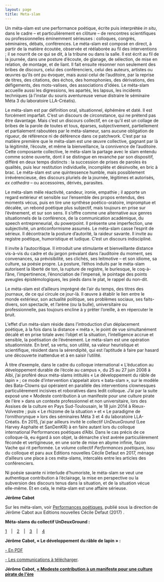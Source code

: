 ```yaml
---
layout: page
title: Meta-slam
---
```


<p>
Un méta-slam est une performance poétique, écrite puis interprétée <em>in situ</em>, dans le cadre – et particulièrement en clôture – de rencontres scientifiques ou professionnelles éminemment sérieuses : colloques, congrès, séminaires, débats, conférences. Le méta-slam est composé en direct, à partir de la matière écoutée, observée et réélaborée au fil des interventions ; il se nourrit de ce qui se dit, à la tribune ou dans la salle. Il est écrit au fil de la journée, dans une posture d’écoute, de glanage, de sélection, de mise en relation, de montage, et de liant. Il fait ensuite résonner non seulement des bribes de discours, celui des conférenciers, celui des auteurs, artistes ou œuvres qu’ils ont pu évoquer, mais aussi celui de l’auditoire, par la reprise de titres, des citations, des échos, des homophonies, des dérivations, des défigements, des mots-valises, des associations d’idées. Le méta-slam accueille aussi les digressions, les apartés, les lapsus, les incidents techniques (à l’instar du souris aventureuse venue distraire le séminaire Méta 3 du laboratoire LLA-Créatis).
</p>

<p>
Le méta-slam est par définition oral, situationnel, éphémère et daté. Il est forcément imparfait. C’est un discours de circonstance, qui ne prétend pas être davantage. Mais c’est un discours collectif, en ce qu’il est un collage de bribes de la parole de toutes et tous, éparses, subjectivement, partiellement et partialement raboutées par le méta-slameur, sans aucune obligation de rigueur, de référence ni de déférence dans ce patchwork. C’est par sa matière première que le méta-slam est une œuvre collective, gagnant par là la légitimité, l’écoute, et même la bienveillance, la connivence de l’auditoire. Cette composante collective, le méta-slam la partage avec le slam entendu comme scène ouverte, dont il se distingue en revanche par son dispositif, différé en deux temps distincts : la succession de prises de paroles ès qualités, puis leur restitution individuelle, incomplète et désinvolte, en bric à brac. Le méta-slam est une quintessence humble, mais possiblement irrévérencieuse, des discours pluriels de la journée, légitimes et autorisés, <em>ex cathedra</em> – ou accessoires, dérivés, parasites.
</p>

<p>
Le méta-slam mêle réactivité, candeur, ironie, empathie ; il apporte un regard extérieur et sensible sur l’ensemble des propos entendus, des moments vécus, puis en tire une synthèse poético-oratoire, impromptue et décalée, un rebond poétique plus subjectif, mais toujours en prise sur l’événement, et sur son sens. Il s’offre comme une alternative aux genres situationnels de la conférence, de la communication académique, du speech entrepreneurial, du powerpoint. Il présente une imperfection, une subjectivité, un anticonformisme assumés. Le méta-slam casse l’esprit de sérieux. Il décontracte la posture d’autorité, la raideur savante. Il invite au registre poétique, humoristique et ludique. C’est un discours indiscipliné. 
</p>

<p>
Il invite à l’autocritique. Il introduit une stimulante et bienveillante distance vis-à-vis du cadre et du jargon prévalant dans l’auditoire du moment, ses convenances, sa prévisibilité, ses clichés, ses leitmotive – et son idiome, sa culture, sa poésie propre. La posture, l’éthos induits par le méta-slam autorisent la liberté de ton, la rupture de registre, le burlesque, le coq-à-l’âne, l’impertinence, l’énonciation de l’impensé, le pointage des points aveugles épistémologiques, les pieds dans le plat, le rappel du non-dit. 
</p>

<p>
Le méta-slam est d’ailleurs imprégné de l’air du temps, des titres des journaux, de ce qui circule ce jour-là. Il œuvre à établir le lien entre le monde extérieur, son actualité politique, ses problèmes sociaux, ses faits-divers, son spectacle, et l’arène (ou la bulle), universitaire ou professionnelle, pas toujours encline à y prêter l’oreille, à en répercuter le bruit.
</p>

<p>
L’effet d’un méta-slam réside dans l’introduction d’un déplacement poétique, à la fois dans la distance « méta », le point de vue simultanément décalé et en prise totale avec l’objet et la situation, l’intelligence accrue et sensible, la poétisation de l’événement. Le méta-slam est une opération situationniste. En bref, sa vertu, son utilité, sa valeur heuristique et scientifique, résident dans la sérendipité, qui est l’aptitude à faire par hasard une découverte inattendue et à en saisir l’utilité.
</p>

<p>
À titre d’exemple, dans le cadre du colloque international « L’éducation au développement durable de l’école au campus », du 25 au 27 juin 2008 à Albi, j’ai proféré deux méta-slams intitulés « Le développement du râble de lapin » ; ce mode d’intervention s’appelait alors « bata-slam », sur le modèle des Bata-Clowns qui opéraient en parallèle des interventions clownesques particulièrement incisives et roboratives dans ledit colloque. J’ai par la suite exposé une « Modeste contribution à un manifeste pour une culture pirate de l'ère » dans un contexte professionnel et non universitaire, lors des Assises de la culture en Pays Sud-Toulousain, le 18 juin 2014 à Rieux-Volvestre ; puis « Le rhizome de la situation » et « Le paradigme de l’ornithorynque » lors des séminaires Méta 3 et 4 du laboratoire LLA-Créatis. En 2015, j’ai par ailleurs invité le collectif <em>UnDeuxGround</em> (Lee Harvey Asphalte et SanDenKR) à en faire autant lors du colloque international Performances poétiques d’Albi. Dans le cas précis de ce colloque-là, eu égard à son objet, la démarche s’est avérée particulièrement féconde et vertigineuse, en une sorte de mise en abyme infinie, façon Vache qui rit performée. Le volume collectif <em>Performances poétiques</em>, issu du colloque et paru aux Editions nouvelles Cécile Defaut en 2017, ménage d’ailleurs une place à ces méta-slams, intercalés entre les articles des conférenciers.
</p>

<p>
Ni poésie savante ni interlude d’humoriste, le méta-slam se veut une authentique contribution à l’éclairage, la mise en perspective ou la subversion des discours tenus dans la situation, et de la situation vécue elle-même. Et en cela, le méta-slam est une affaire sérieuse.
</p>

<p><strong>Jérôme Cabot
</strong></p>

<p>
Sur les méta-slam, voir <a href="http://www.encd.fr/fr/books/performances-potiques/551/">Performances poétiques</a>, publié sous la direction de Jérôme Cabot aux Editions nouvelles Cécile Defaut (2017) .
</p>

<p>
<strong>Méta-slams du collectif UnDeuxGround : </strong></p>
<a href="https://www.canal-u.tv/video/universite_toulouse_ii_le_mirail/performance_slamee_1_collectif_undeuxground.21575
">1</a>&#8195;&#124;&#8195;<a href="https://www.canal-u.tv/video/universite_toulouse_ii_le_mirail/performance_slamee_2_collectif_undeuxground.21577
">2</a>&#8195;&#124;&#8195;<a href="https://www.canal-u.tv/video/universite_toulouse_ii_le_mirail/performance_slamee_3_collectif_undeuxground.21579
">3</a>&#8195;&#124;&#8195;<a href="https://www.canal-u.tv/video/universite_toulouse_ii_le_mirail/performance_slamee_4_collectif_undeuxground.21581
">4</a>

<p><strong>Jérôme Cabot, « Le développement du râble de lapin » :</strong>
</p>
<p><a href="http://colloque-edd-2008.mines-albi.fr/Donnees/PDF/le%20r%C3%A2ble%20de%20lapin.pdf
">- En PDF</a></p>
<p><a href="http://colloque-edd-2008.mines-albi.fr/telechargements/telechargement.php
">- Les communications à télécharger</a>.</p>

<p><strong>Jérôme Cabot, <a href="https://rencontresculturepst.files.wordpress.com/2014/06/slam-assises-culture-cabot.pdf
">« Modeste contribution à un manifeste pour une culture pirate de l'ère</a></strong></p>




